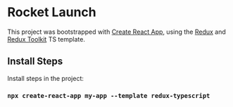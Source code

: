 # Rocket Launch

This project was bootstrapped with [Create React App](https://github.com/facebook/create-react-app), using the [Redux](https://redux.js.org/) and [Redux Toolkit](https://redux-toolkit.js.org/) TS template.

## Install Steps

Install steps in the project:

### `npx create-react-app my-app --template redux-typescript`